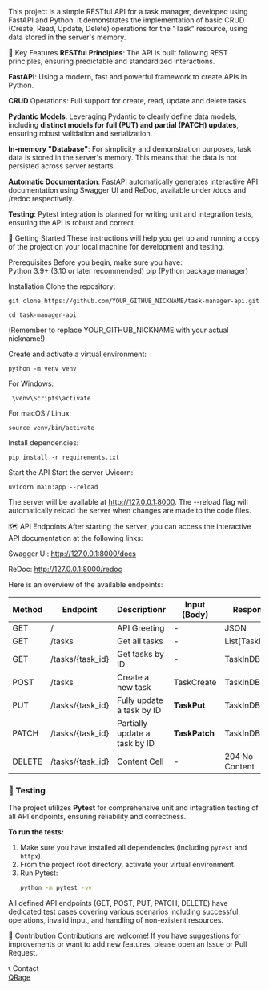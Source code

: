 This project is a simple RESTful API for a task manager, developed using FastAPI and Python. It demonstrates the implementation of basic CRUD (Create, Read, Update, Delete) operations for the "Task" resource, using data stored in the server's memory.

🌟 Key Features
**RESTful Principles**: The API is built following REST principles, ensuring predictable and standardized interactions.

**FastAPI**: Using a modern, fast and powerful framework to create APIs in Python.

**CRUD** Operations: Full support for create, read, update and delete tasks.

**Pydantic Models**: Leveraging Pydantic to clearly define data models, including **distinct models for full (PUT) and partial (PATCH) updates**, ensuring robust validation and serialization.

**In-memory "Database"**: For simplicity and demonstration purposes, task data is stored in the server's memory. This means that the data is not persisted across server restarts.

**Automatic Documentation**: FastAPI automatically generates interactive API documentation using Swagger UI and ReDoc, available under /docs and /redoc respectively.

**Testing**: Pytest integration is planned for writing unit and integration tests, ensuring the API is robust and correct.

🚀 Getting Started
These instructions will help you get up and running a copy of the project on your local machine for development and testing.

Prerequisites
Before you begin, make sure you have:  
Python 3.9+ (3.10 or later recommended)
pip (Python package manager)

Installation
Clone the repository:

```
git clone https://github.com/YOUR_GITHUB_NICKNAME/task-manager-api.git

cd task-manager-api
```
(Remember to replace YOUR_GITHUB_NICKNAME with your actual nickname!)

Create and activate a virtual environment:
```
python -m venv venv
```
For Windows:

```
.\venv\Scripts\activate
```
For macOS / Linux:
```
source venv/bin/activate
```
Install dependencies:
```
pip install -r requirements.txt
```
Start the API
Start the server Uvicorn:
```
uvicorn main:app --reload
```
The server will be available at http://127.0.0.1:8000. The --reload flag will automatically reload the server when changes are made to the code files.

🗺️ API Endpoints
After starting the server, you can access the interactive API documentation at the following links:

Swagger UI: http://127.0.0.1:8000/docs

ReDoc: http://127.0.0.1:8000/redoc

Here is an overview of the available endpoints:

| Method  | Endpoint | Descriptionr | Input (Body) | Response |
| ------------- | ------------- | ------------- | ------------- | ------------- |
| GET  | /  | API Greeting  | - | JSON  |
| GET  | /tasks  | Get all tasks  | - | List[TaskInDB]  |
| GET  | /tasks/{task_id}  | Get tasks by ID  | - | TaskInDB  |
| POST  | /tasks  | Create a new task  | TaskCreate  | TaskInDB  |
| PUT  | /tasks/{task_id}  | Fully update a task by ID  | **TaskPut**  | TaskInDB  |
| PATCH  | /tasks/{task_id}  | Partially update a task by ID  | **TaskPatch**  | TaskInDB  |
| DELETE  | /tasks/{task_id}  | Content Cell  | - | 204 No Content  |

### 🧪 Testing

The project utilizes **Pytest** for comprehensive unit and integration testing of all API endpoints, ensuring reliability and correctness.

**To run the tests:**

1.  Make sure you have installed all dependencies (including `pytest` and `httpx`).
2.  From the project root directory, activate your virtual environment.
3.  Run Pytest:
    ```bash
    python -m pytest -vv
    ```
All defined API endpoints (GET, POST, PUT, PATCH, DELETE) have dedicated test cases covering various scenarios including successful operations, invalid input, and handling of non-existent resources.

🤝 Contribution
Contributions are welcome! If you have suggestions for improvements or want to add new features, please open an Issue or Pull Request.

📞 Contact  
[QRage](https://github.com/QRage/)